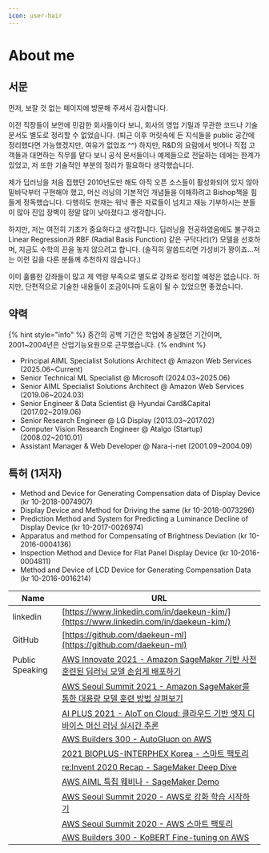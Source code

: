 ```yaml
---
icon: user-hair
---
```


# About me

## 서문

먼저, 보잘 것 없는 페이지에 방문해 주셔서 감사합니다.

이전 직장들이 보안에 민감한 회사들이다 보니, 회사의 영업 기밀과 무관한 코드나 기술 문서도 별도로 정리할 수 없었습니다. (퇴근 이후 머릿속에 든 지식들을 public 공간에 정리했다면 가능했겠지만, 여유가 없었죠 ^^) 하지만, R\&D의 요람에서 벗어나 직접 고객들과 대면하는 직무를 맡다 보니 공식 문서들이나 예제들으로 전달하는 데에는 한계가 있었고, 저 또한 기술적인 부분의 정리가 필요하다 생각했습니다.

제가 딥러닝을 처음 접했던 2010년도만 해도 아직 오픈 소스들이 활성화되어 있지 않아 밑바닥부터 구현해야 했고, 머신 러닝의 기본적인 개념들을 이해하려고 Bishop책을 힘들게 정독했습니다. 다행히도 현재는 워낙 좋은 자료들이 넘치고 재능 기부하시는 분들이 많아 진입 장벽이 정말 많이 낮아졌다고 생각합니다.

하지만, 저는 여전히 기초가 중요하다고 생각합니다. 딥러닝을 전공하였음에도 불구하고 Linear Regression과 RBF (Radial Basis Function) 같은 구닥다리(?) 모델을 선호하며, 지금도 수학의 끈을 놓지 않으려고 합니다. (솔직히 말씀드리면 가성비가 꽝이죠...저는 이런 길을 다른 분들께 추천하지 않습니다.)

이미 훌륭한 강좌들이 많고 제 역량 부족으로 별도로 강좌로 정리할 예정은 없습니다. 하지만, 단편적으로 기술한 내용들이 조금이나마 도움이 될 수 있었으면 좋겠습니다.

## 약력

{% hint style="info" %}
중간의 공백 기간은 학업에 충실했던 기간이며, 2001\~2004년은 산업기능요원으로 근무했습니다.
{% endhint %}

* Principal AIML Specialist Solutions Architect @ Amazon Web Services (2025.06\~Current)
* Senior Technical ML Specialist @ Microsoft (2024.03\~2025.06)
* Senior AIML Specialist Solutions Architect @ Amazon Web Services (2019.06\~2024.03)
* Senior Engineer & Data Scientist @ Hyundai Card\&Capital (2017.02\~2019.06)
* Senior Research Engineer @ LG Display (2013.03\~2017.02)
* Computer Vision Research Engineer @ Atalgo (Startup) (2008.02\~2010.01)
* Assistant Manager & Web Developer @ Nara-i-net (2001.09\~2004.09)

## 특허 (1저자)

* Method and Device for Generating Compensation data of Display Device (kr 10-2018-0074907)
* Display Device and Method for Driving the same (kr 10-2018-0073296)
* Prediction Method and System for Predicting a Luminance Decline of Display Device (kr 10-2017-0026974)
* Apparatus and method for Compensating of Brightness Deviation (kr 10-2016-0004136)
* Inspection Method and Device for Flat Panel Display Device (kr 10-2016-0004811)
* Method and Device of LCD Device for Generating Compensation Data (kr 10-2016-0016214)

| Name            | URL                                                                                                            |
| --------------- | -------------------------------------------------------------------------------------------------------------- |
| linkedin        | [https://www.linkedin.com/in/daekeun-kim/](https://www.linkedin.com/in/daekeun-kim/)                           |
| GitHub          | [https://github.com/daekeun-ml](https://github.com/daekeun-ml)                                                 |
| Public Speaking | [AWS Innovate 2021 - Amazon SageMaker 기반 사전 훈련된 딥러닝 모델 손쉽게 배포하기](https://www.youtube.com/watch?v=ZdOcrLKow3I)  |
|                 | [AWS Seoul Summit 2021 - Amazon SageMaker를 통한 대용량 모델 훈련 방법 살펴보기](https://www.youtube.com/watch?v=csr84BKbFeg)  |
|                 | [AI PLUS 2021 - AIoT on Cloud: 클라우드 기반 엣지 디바이스 머신 러닝 실시간 추론](https://www.youtube.com/watch?v=W7le2sZRb90)      |
|                 | [AWS Builders 300 - AutoGluon on AWS](https://github.com/aws-samples/autogluon-on-aws)                         |
|                 | [2021 BIOPLUS-INTERPHEX Korea - 스마트 팩토리](https://www.youtube.com/watch?v=iZGa5TRATGQ)                          |
|                 | [re:Invent 2020 Recap - SageMaker Deep Dive](https://bit.ly/reinvent2020-recap-deepdive-sagemaker)             |
|                 | [AWS AIML 특집 웨비나 - SageMaker Demo](https://www.youtube.com/watch?v=miIVGlq6OUk)                                |
|                 | [AWS Seoul Summit 2020 - AWS로 강화 학습 시작하기](https://www.youtube.com/watch?v=eIz_rC7hEyE)                         |
|                 | [AWS Seoul Summit 2020 - AWS 스마트 팩토리](https://www.youtube.com/watch?v=R0sMMphzOhw)                             |
|                 | [AWS Builders 300 - KoBERT Fine-tuning on AWS](https://attendee.gotowebinar.com/recording/6067766376359184398) |
